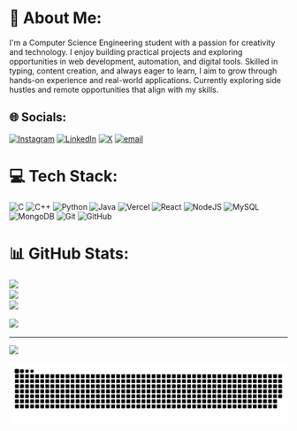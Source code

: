 # 💫 About Me:  
I'm a Computer Science Engineering student with a passion for creativity and technology. I enjoy building practical projects and exploring opportunities in web development, automation, and digital tools. Skilled in typing, content creation, and always eager to learn, I aim to grow through hands-on experience and real-world applications. Currently exploring side hustles and remote opportunities that align with my skills.



## 🌐 Socials:
[![Instagram](https://img.shields.io/badge/Instagram-%23E4405F.svg?logo=Instagram&logoColor=white)](https://instagram.com/balaram_chinni_7) [![LinkedIn](https://img.shields.io/badge/LinkedIn-%230077B5.svg?logo=linkedin&logoColor=white)](https://linkedin.com/in/https://www.linkedin.com/in/chinni-balaram-trishal-b9745831b) [![X](https://img.shields.io/badge/X-black.svg?logo=X&logoColor=white)](https://x.com/ChinniTrishal) [![email](https://img.shields.io/badge/Email-D14836?logo=gmail&logoColor=white)](mailto:balaramchinni7780@gmail.com) 

# 💻 Tech Stack:
![C](https://img.shields.io/badge/c-%2300599C.svg?style=flat&logo=c&logoColor=white) ![C++](https://img.shields.io/badge/c++-%2300599C.svg?style=flat&logo=c%2B%2B&logoColor=white) ![Python](https://img.shields.io/badge/python-3670A0?style=flat&logo=python&logoColor=ffdd54) ![Java](https://img.shields.io/badge/java-%23ED8B00.svg?style=flat&logo=openjdk&logoColor=white) ![Vercel](https://img.shields.io/badge/vercel-%23000000.svg?style=flat&logo=vercel&logoColor=white) ![React](https://img.shields.io/badge/react-%2320232a.svg?style=flat&logo=react&logoColor=%2361DAFB) ![NodeJS](https://img.shields.io/badge/node.js-6DA55F?style=flat&logo=node.js&logoColor=white) ![MySQL](https://img.shields.io/badge/mysql-4479A1.svg?style=flat&logo=mysql&logoColor=white) ![MongoDB](https://img.shields.io/badge/MongoDB-%234ea94b.svg?style=flat&logo=mongodb&logoColor=white) ![Git](https://img.shields.io/badge/git-%23F05033.svg?style=flat&logo=git&logoColor=white) ![GitHub](https://img.shields.io/badge/github-%23121011.svg?style=flat&logo=github&logoColor=white)
# 📊 GitHub Stats:
![](https://github-readme-stats.vercel.app/api?username=Trishal45&theme=radical&hide_border=false&include_all_commits=true&count_private=false)<br/>
![](https://nirzak-streak-stats.vercel.app/?user=Trishal45&theme=radical&hide_border=false)<br/>
![](https://github-readme-stats.vercel.app/api/top-langs/?username=Trishal45&theme=radical&hide_border=false&include_all_commits=true&count_private=false&layout=compact)


![](https://quotes-github-readme.vercel.app/api?type=horizontal&theme=merko)



---
[![](https://visitcount.itsvg.in/api?id=Trishal45&icon=0&color=0)](https://visitcount.itsvg.in)





<picture>
  <source media="(prefers-color-scheme: dark)" srcset="https://raw.githubusercontent.com/Trishal45/Trishal45/output/github-snake-dark.svg" />
  <source media="(prefers-color-scheme: light)" srcset="https://raw.githubusercontent.com/Trishal45/Trishal45/output/github-snake.svg" />
  <img alt="github-snake" src="https://raw.githubusercontent.com/Trishal45/Trishal45/output/github-snake.svg" />
</picture>

